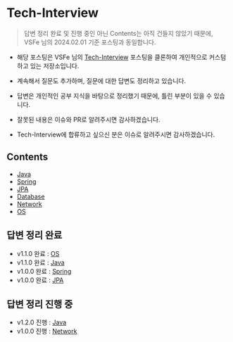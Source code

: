 # Tech-Interview

> 답변 정리 완료 및 진행 중인 아닌 Contents는 아직 건들지 않았기 때문에, VSFe 님의 2024.02.01 기준 포스팅과 동일합니다.
 
- 해당 포스팅은 VSFe 님의 [Tech-Interview](https://github.com/VSFe/Tech-Interview) 포스팅을 클론하여 개인적으로 커스텀하고 있는 저장소입니다.
- 계속해서 질문도 추가하며, 질문에 대한 답변도 정리하고 있습니다.

- 답변은 개인적인 공부 지식을 바탕으로 정리했기 때문에, 틀린 부분이 있을 수 있습니다.
- 잘못된 내용은 이슈와 PR로 알려주시면 감사하겠습니다.

- Tech-Interview에 합류하고 싶으신 분은 이슈로 알려주시면 감사하겠습니다.

## Contents

- [Java](https://github.com/HyuckJuneHong/Tech-Interview/blob/main/01-JAVA.md)
- [Spring](https://github.com/HyuckJuneHong/Tech-Interview/blob/main/02-SPRING.md)
- [JPA](https://github.com/HyuckJuneHong/Tech-Interview/blob/main/03-JPA.md)
- [Database](https://github.com/HyuckJuneHong/Tech-Interview/blob/main/04-DATABASE.md)
- [Network](https://github.com/HyuckJuneHong/Tech-Interview/blob/main/05-NETWORK.md)
- [OS](https://github.com/HyuckJuneHong/Tech-Interview/blob/main/06-OS.md)

## 답변 정리 완료

- v1.1.0 완료 : [OS](https://github.com/HyuckJuneHong/Tech-Interview/blob/main/06-OS.md)
- v1.1.0 완료 : [Java](https://github.com/HyuckJuneHong/Tech-Interview/blob/main/01-JAVA.md)
- v1.0.0 완료 : [Spring](https://github.com/HyuckJuneHong/Tech-Interview/blob/main/02-SPRING.md)
- v1.0.0 완료 : [JPA](https://github.com/HyuckJuneHong/Tech-Interview/blob/main/03-JPA.md)
  
## 답변 정리 진행 중

- v1.2.0 진행 : [Java](https://github.com/HyuckJuneHong/Tech-Interview/blob/main/01-JAVA.md)
- v1.0.0 진행 : [Network](https://github.com/HyuckJuneHong/Tech-Interview/blob/main/05-NETWORK.md)
